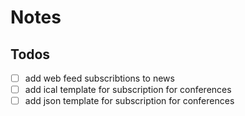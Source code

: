 # Notes


## Todos

- [ ]  add web feed subscribtions to news
- [ ]  add ical template for subscription for conferences
- [ ]  add json template for subscription for conferences
